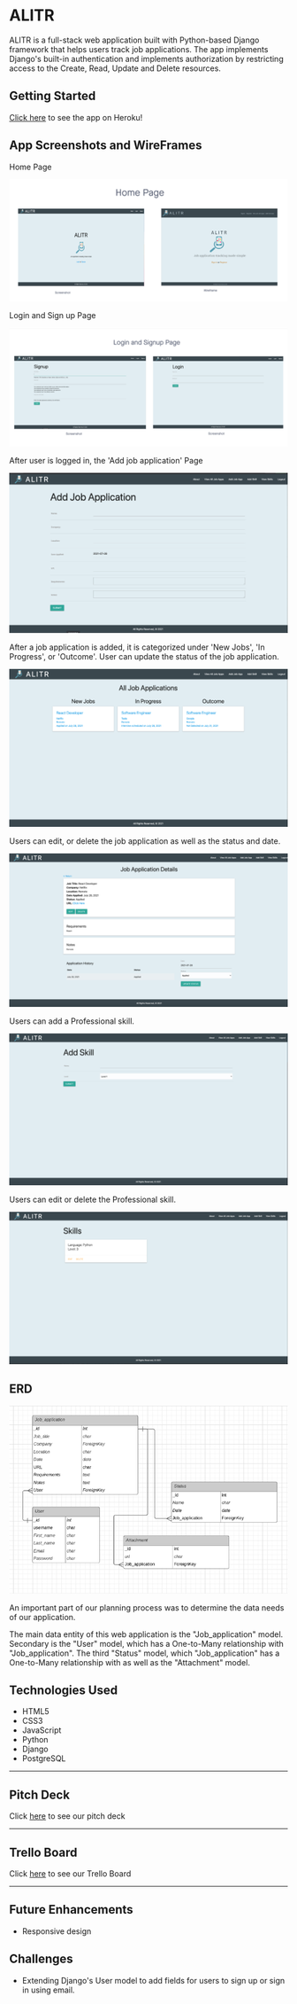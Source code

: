 # ALITR

ALITR is a full-stack web application built with Python-based Django framework that helps users track job applications. The app implements Django's built-in authentication and implements authorization by restricting access to the Create, Read, Update and Delete resources.


## Getting Started

[Click here](https://alitr.herokuapp.com/) to see the app on Heroku!

## App Screenshots and WireFrames

Home Page

![screenshot](/alitr/main_app/static/images/alitrhomepage.png)

Login and Sign up Page

![screenshot](/alitr/main_app/static/images/alitrloginandsignup.png)

After user is logged in, the 'Add job application' Page

![screenshot](/alitr/main_app/static/images/alitraddjob.png)

After a job application is added, it is categorized under 'New Jobs', 'In Progress', or 'Outcome'. User can update the status of the job application. 

![screenshot](/alitr/main_app/static/images/alitralljobs.png)

Users can edit, or delete the job application as well as the status and date. 

![screenshot](/alitr/main_app/static/images/alitrjobdetails.png)

Users can add a Professional skill. 

![screenshot](/alitr/main_app/static/images/alitraddskill.png)

Users can edit or delete the Professional skill.

![screenshot](/alitr/main_app/static/images/alitrskilldetail.png)







## ERD
![screenshot](/alitr/main_app/static/images/alitrerds.png)


An important part of our planning process was to determine the data needs of our application.

The main data entity of this web application is the "Job_application" model.
Secondary is the "User" model, which has a One-to-Many relationship with "Job_application".
The third "Status" model, which "Job_application" has a One-to-Many relationship with as well as the "Attachment" model. 


## Technologies Used
- HTML5
- CSS3
- JavaScript
- Python
- Django
- PostgreSQL
-----
## Pitch Deck

Click [here]() to see our pitch deck

-----
## Trello Board

Click [here]() to see our Trello Board

-----
## Future Enhancements
- Responsive design

## Challenges
- Extending Django's User model to add fields for users to sign up or sign in using email.